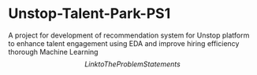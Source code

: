 # Unstop-Talent-Park-PS1
A project for development of recommendation system for Unstop platform to enhance talent engagement using EDA and improve hiring efficiency thorough Machine Learning
$$ Link to The Problem Statements $$
